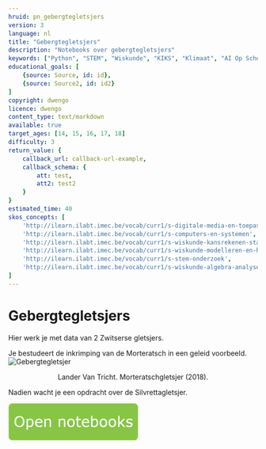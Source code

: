 ```yaml
---
hruid: pn_gebergtegletsjers
version: 3
language: nl
title: "Gebergtegletsjers"
description: "Notebooks over gebergtegletsjers"
keywords: ["Python", "STEM", "Wiskunde", "KIKS", "Klimaat", "AI Op School"]
educational_goals: [
    {source: Source, id: id}, 
    {source: Source2, id: id2}
]
copyright: dwengo
licence: dwengo
content_type: text/markdown
available: true
target_ages: [14, 15, 16, 17, 18]
difficulty: 3
return_value: {
    callback_url: callback-url-example,
    callback_schema: {
        att: test,
        att2: test2
    }
}
estimated_time: 40
skos_concepts: [
    'http://ilearn.ilabt.imec.be/vocab/curr1/s-digitale-media-en-toepassingen', 
    'http://ilearn.ilabt.imec.be/vocab/curr1/s-computers-en-systemen', 
    'http://ilearn.ilabt.imec.be/vocab/curr1/s-wiskunde-kansrekenen-statistiek',
    'http://ilearn.ilabt.imec.be/vocab/curr1/s-wiskunde-modelleren-en-heuristiek', 
    'http://ilearn.ilabt.imec.be/vocab/curr1/s-stem-onderzoek', 
    'http://ilearn.ilabt.imec.be/vocab/curr1/s-wiskunde-algebra-analyse'
]
---
```


# Gebergtegletsjers

Hier werk je met data van 2 Zwitserse gletsjers. 

Je bestudeert de inkrimping van de Morteratsch in een geleid voorbeeld. 
![Gebergtegletsjer](embed/morteratsch2018lvt.jpg "Morteratsch-gletsjer")
<figure>
    <figcaption align = "center">Lander Van Tricht. Morteratschgletsjer (2018).</figcaption>
</figure>

Nadien wacht je een opdracht over de Silvrettagletsjer.

[![](embed/Knop.png "Knop")](https://kiks.ilabt.imec.be/hub/tmplogin?id=1120 "Notebooks Klimaatverandering")
